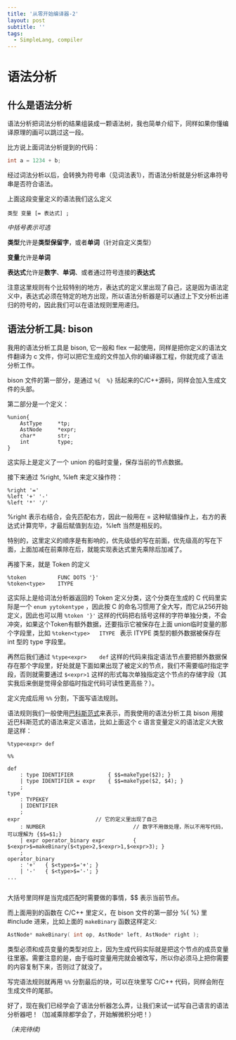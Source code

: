 ```yaml
---
title: '从零开始编译器-2'
layout: post
subtitle: ''
tags:
  - SimpleLang, compiler
---
```


# 语法分析

## 什么是语法分析

语法分析把词法分析的结果组装成一颗语法树，我也简单介绍下，同样如果你懂编译原理的画可以跳过这一段。

比方说上面词法分析提到的代码：

```c
int a = 1234 + b;
```

经过词法分析以后，会转换为符号串（见词法表1），而语法分析就是分析这串符号串是否符合语法。

上面这段变量定义的语法我们这么定义

```
类型 变量 [= 表达式] ;
```

*中括号表示可选*

**类型**允许是**类型保留字**，或者**单词**（针对自定义类型）

**变量**允许是**单词**

**表达式**允许是**数字**、**单词**、或者通过符号连接的**表达式**

注意这里规则有个比较特别的地方，表达式的定义里出现了自己，这是因为语法定义中，表达式必须在特定的地方出现，所以语法分析器是可以通过上下文分析出递归的符号的，因此我们可以在语法规则里用递归。

## 语法分析工具: bison

我用的语法分析工具是 bison, 它一般和 flex 一起使用，同样是把你定义的语法文件翻译为 c 文件，你可以把它生成的文件加入你的编译器工程，你就完成了语法分析工作。

bison 文件的第一部分，是通过 `%{  %}` 括起来的C/C++源码，同样会加入生成文件的头部。

第二部分是一个定义：

```
%union{
	AstType		*tp;
	AstNode		*expr;
	char*		str;
	int			type;
}
```

这实际上是定义了一个 union 的临时变量，保存当前的节点数据。

接下来通过 %right, %left 来定义操作符：

```
%right '=' 
%left '+' '-'
%left '*' '/'
```

%right 表示右结合，会先匹配右方，因此一般用在 = 这种赋值操作上，右方的表达式计算完毕，才最后赋值到左边，%left 当然是相反的。

特别的，这里定义的顺序是有影响的，优先级低的写在前面，优先级高的写在下面，上面加减在前乘除在后，就能实现表达式里先乘除后加减了。

再接下来，就是 Token 的定义

```
%token 			FUNC DOTS '}'
%token<type>	ITYPE 
```

这实际上是给词法分析器返回的 Token 定义分类，这个分类在生成的 C 代码里实际是一个 `enum yytokentype` ，因此按 C 的命名习惯用了全大写，而它从256开始定义，因此也可以用 `%token '}'` 这样的代码把右括号这样的字符单独分类，不会冲突，如果这个Token有额外数据，还要指示它被保存在上面 union临时变量的那个字段里，比如 `%token<type>	ITYPE ` 表示 ITYPE 类型的额外数据被保存在 int 型的 type 字段里。 

再然后我们通过 `%type<expr>	def` 这样的代码来指定语法节点要把额外数据保存在那个字段里，好处就是下面如果出现了被定义的节点，我们不需要临时指定字段，否则就需要通过 `$<expr>1` 这样的形式每次单独指定这个节点的存储字段（其实我后来倒是觉得全部临时指定代码可读性更高些？）。

定义完成后用 `%%` 分割，下面写语法规则。

语法规则我们一般使用[巴科斯范式](https://baike.baidu.com/item/%E5%B7%B4%E7%A7%91%E6%96%AF%E8%8C%83%E5%BC%8F/1849549?fromtitle=BNF&fromid=7328753&fr=aladdin)来表示，而我使用的语法分析工具 bison 用接近巴科斯范式的语法来定义语法，比如上面这个 c 语言变量定义的语法定义大致是这样：

```
%type<expr> def

%%

def
    : type IDENTIFIER			{ $$=makeType($2); }
    | type IDENTIFIER = expr	{ $$=makeType($2, $4); }
    ;
type
    : TYPEKEY		
    | IDENTIFIER
    ;
expr 						// 它的定义里出现了自己
	: NUMBER							// 数字不用做处理，所以不用写代码，可以理解为 {$$=$1;}
	| expr operator_binary expr			{ $<expr>$=makeBinary($<type>2,$<expr>1,$<expr>3); }
	;
operator_binary
	: '+'	{ $<type>$='+'; }
	| '-'	{ $<type>$='-'; }
...
    
```

大括号里同样是当完成匹配时需要做的事情，$$ 表示当前节点。

而上面用到的函数在 C/C++ 里定义，在 bison 文件的第一部分 %{ %} 里 #include 进来，比如上面的 `makeBinary` 函数这样定义:

```c
AstNode* makeBinary( int op, AstNode* left, AstNode* right );
```

类型必须和成员变量的类型对应上，因为生成代码实际就是把这个节点的成员变量往里塞。需要注意的是，由于临时变量用完就会被改写，所以你必须马上把你需要的内容复制下来，否则过了就没了。

写完语法规则就再用 `%%` 分割最后的块，可以在块里写 C/C++ 代码，同样会附在生成文件的尾部。

好了，现在我们已经学会了语法分析器怎么弄，让我们来试一试写自己语言的语法分析器吧！（加减乘除都学会了，开始解微积分吧！）

*（未完待续)*

